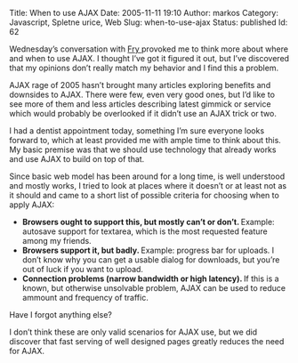 Title: When to use AJAX
Date: 2005-11-11 19:10
Author: markos
Category: Javascript, Spletne urice, Web
Slug: when-to-use-ajax
Status: published
Id: 62

<div>
 <p>
  Wednesday’s conversation with
  <a href="http://www.friedcellcollective.net/">
   Fry
  </a>
  provoked me to think more about where and when to use AJAX. I thought I’ve got it figured it out, but I’ve discovered that my opinions don’t really match my behavior and I find this a problem.
 </p>
 <p>
  AJAX rage of 2005 hasn’t brought many articles exploring benefits and downsides to AJAX. There were few, even very good ones, but I’d like to see more of them and less articles describing latest gimmick or service which would probably be overlooked if it didn’t use an AJAX trick or two.
 </p>
 <p>
  I had a dentist appointment today, something I’m sure everyone looks forward to, which at least provided me with ample time to think about this. My basic premise was that we should use technology that already works and use AJAX to build on top of that.
 </p>
 <p>
  Since basic web model has been around for a long time, is well understood and mostly works, I tried to look at places where it doesn’t or at least not as it should and came to a short list of possible criteria for choosing when to apply AJAX:
 </p>
 <ul>
  <li>
   <strong>
    Browsers ought to support this, but mostly can’t or don’t.
   </strong>
   Example: autosave support for textarea, which is the most requested feature among my friends.
  </li>
  <li>
   <strong>
    Browsers support it, but badly.
   </strong>
   Example: progress bar for uploads. I don’t know why you can get a usable dialog for downloads, but you’re out of luck if you want to upload.
  </li>
  <li>
   <strong>
    Connection problems (narrow bandwidth or high latency).
   </strong>
   If this is a known, but otherwise unsolvable problem, AJAX can be used to reduce ammount and frequency of traffic.
  </li>
 </ul>
 <p>
  Have I forgot anything else?
 </p>
 <p>
  I don’t think these are only valid scenarios for AJAX use, but we did discover that fast serving of well designed pages greatly reduces the need for AJAX.
 </p>
</div>
